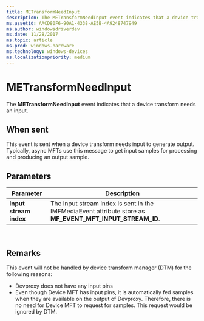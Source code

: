 ```yaml
---
title: METransformNeedInput
description: The METransformNeedInput event indicates that a device transform needs an input.
ms.assetid: AACD80F6-90A1-4338-AE5B-4A9248747949
ms.author: windowsdriverdev
ms.date: 11/28/2017
ms.topic: article
ms.prod: windows-hardware
ms.technology: windows-devices
ms.localizationpriority: medium
---
```


# METransformNeedInput


The **METransformNeedInput** event indicates that a device transform needs an input.

## <span id="When_sent"></span><span id="when_sent"></span><span id="WHEN_SENT"></span>When sent


This event is sent when a device transform needs input to generate output. Typically, async MFTs use this message to get input samples for processing and producing an output sample.

## <span id="Parameters"></span><span id="parameters"></span><span id="PARAMETERS"></span>Parameters


| Parameter              | Description                                                                                                   |
|------------------------|---------------------------------------------------------------------------------------------------------------|
| **Input stream index** | The input stream index is sent in the IMFMediaEvent attribute store as **MF\_EVENT\_MFT\_INPUT\_STREAM\_ID**. |

 

## <span id="Remarks"></span><span id="remarks"></span><span id="REMARKS"></span>Remarks


This event will not be handled by device transform manager (DTM) for the following reasons:

-   Devproxy does not have any input pins
-   Even though Device MFT has input pins, it is automatically fed samples when they are available on the output of Devproxy. Therefore, there is no need for Device MFT to request for samples. This request would be ignored by DTM.

 

 





